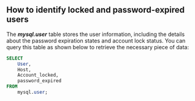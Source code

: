 ## How to identify locked and password-expired users

The _**mysql.user**_ table stores the user information, including the details about the password expiration states and account lock status. You can query this table as shown below to retrieve the necessary piece of data:

```sql
SELECT 
    User, 
    Host, 
    Account_locked, 
    password_expired 
FROM 
    mysql.user;
```

